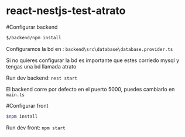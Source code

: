 # react-nestjs-test-atrato
#Configurar backend
```sh 
$/backend/npm install
```
Configuramos la bd en :
``` backend\src\database\database.provider.ts ```

Si no quieres configurar la bd es importante que estes corriedo mysql y tengas una bd llamada atrato

Run dev backend:
``` nest start ```

El backend corre por defecto en el puerto 5000, puedes cambiarlo en 
``` main.ts```

#Configurar front 

```sh 
$npm install
```
Run dev front:
``` npm start ```

